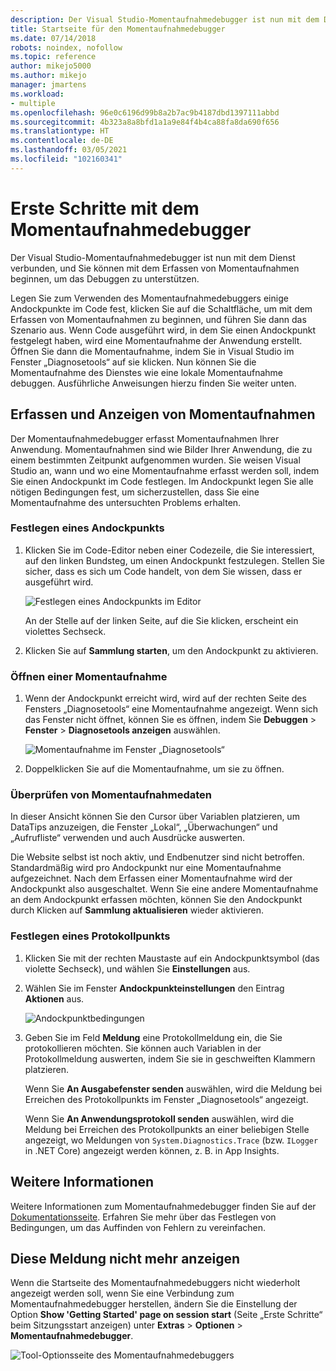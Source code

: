 ```yaml
---
description: Der Visual Studio-Momentaufnahmedebugger ist nun mit dem Dienst verbunden, und Sie können mit dem Erfassen von Momentaufnahmen beginnen, um das Debuggen zu unterstützen.
title: Startseite für den Momentaufnahmedebugger
ms.date: 07/14/2018
robots: noindex, nofollow
ms.topic: reference
author: mikejo5000
ms.author: mikejo
manager: jmartens
ms.workload:
- multiple
ms.openlocfilehash: 96e0c6196d99b8a2b7ac9b4187dbd1397111abbd
ms.sourcegitcommit: 4b323a8a8bfd1a1a9e84f4b4ca88fa8da690f656
ms.translationtype: HT
ms.contentlocale: de-DE
ms.lasthandoff: 03/05/2021
ms.locfileid: "102160341"
---
```

# <a name="getting-started-with-the-snapshot-debugger"></a>Erste Schritte mit dem Momentaufnahmedebugger

Der Visual Studio-Momentaufnahmedebugger ist nun mit dem Dienst verbunden, und Sie können mit dem Erfassen von Momentaufnahmen beginnen, um das Debuggen zu unterstützen.

Legen Sie zum Verwenden des Momentaufnahmedebuggers einige Andockpunkte im Code fest, klicken Sie auf die Schaltfläche, um mit dem Erfassen von Momentaufnahmen zu beginnen, und führen Sie dann das Szenario aus. Wenn Code ausgeführt wird, in dem Sie einen Andockpunkt festgelegt haben, wird eine Momentaufnahme der Anwendung erstellt. Öffnen Sie dann die Momentaufnahme, indem Sie in Visual Studio im Fenster „Diagnosetools“ auf sie klicken. Nun können Sie die Momentaufnahme des Dienstes wie eine lokale Momentaufnahme debuggen. Ausführliche Anweisungen hierzu finden Sie weiter unten.

## <a name="collect-and-view-snapshots"></a>Erfassen und Anzeigen von Momentaufnahmen

Der Momentaufnahmedebugger erfasst Momentaufnahmen Ihrer Anwendung. Momentaufnahmen sind wie Bilder Ihrer Anwendung, die zu einem bestimmten Zeitpunkt aufgenommen wurden. Sie weisen Visual Studio an, wann und wo eine Momentaufnahme erfasst werden soll, indem Sie einen Andockpunkt im Code festlegen. Im Andockpunkt legen Sie alle nötigen Bedingungen fest, um sicherzustellen, dass Sie eine Momentaufnahme des untersuchten Problems erhalten.

### <a name="set-a-snappoint"></a>Festlegen eines Andockpunkts

1. Klicken Sie im Code-Editor neben einer Codezeile, die Sie interessiert, auf den linken Bundsteg, um einen Andockpunkt festzulegen. Stellen Sie sicher, dass es sich um Code handelt, von dem Sie wissen, dass er ausgeführt wird.

    ![Festlegen eines Andockpunkts im Editor](../media/snapshot-startpage-set-snappoint.png)

    An der Stelle auf der linken Seite, auf die Sie klicken, erscheint ein violettes Sechseck.

2. Klicken Sie auf **Sammlung starten**, um den Andockpunkt zu aktivieren.

### <a name="open-a-snapshot"></a>Öffnen einer Momentaufnahme

1. Wenn der Andockpunkt erreicht wird, wird auf der rechten Seite des Fensters „Diagnosetools“ eine Momentaufnahme angezeigt. Wenn sich das Fenster nicht öffnet, können Sie es öffnen, indem Sie **Debuggen** > **Fenster** > **Diagnosetools anzeigen** auswählen.

    ![Momentaufnahme im Fenster „Diagnosetools“](../media/snapshot-startpage-diagsession-window.png)

2. Doppelklicken Sie auf die Momentaufnahme, um sie zu öffnen.

### <a name="inspect-snapshot-data"></a>Überprüfen von Momentaufnahmedaten

In dieser Ansicht können Sie den Cursor über Variablen platzieren, um DataTips anzuzeigen, die Fenster „Lokal“, „Überwachungen“ und „Aufrufliste“ verwenden und auch Ausdrücke auswerten.

Die Website selbst ist noch aktiv, und Endbenutzer sind nicht betroffen. Standardmäßig wird pro Andockpunkt nur eine Momentaufnahme aufgezeichnet. Nach dem Erfassen einer Momentaufnahme wird der Andockpunkt also ausgeschaltet. Wenn Sie eine andere Momentaufnahme an dem Andockpunkt erfassen möchten, können Sie den Andockpunkt durch Klicken auf **Sammlung aktualisieren** wieder aktivieren.

### <a name="set-a-logpoint"></a>Festlegen eines Protokollpunkts

1. Klicken Sie mit der rechten Maustaste auf ein Andockpunktsymbol (das violette Sechseck), und wählen Sie **Einstellungen** aus.

2. Wählen Sie im Fenster **Andockpunkteinstellungen** den Eintrag **Aktionen** aus.

    ![Andockpunktbedingungen](../media/snapshot-startpage-logpoint.png)

3. Geben Sie im Feld **Meldung** eine Protokollmeldung ein, die Sie protokollieren möchten. Sie können auch Variablen in der Protokollmeldung auswerten, indem Sie sie in geschweiften Klammern platzieren.

    Wenn Sie **An Ausgabefenster senden** auswählen, wird die Meldung bei Erreichen des Protokollpunkts im Fenster „Diagnosetools“ angezeigt.

    Wenn Sie **An Anwendungsprotokoll senden** auswählen, wird die Meldung bei Erreichen des Protokollpunkts an einer beliebigen Stelle angezeigt, wo Meldungen von `System.Diagnostics.Trace` (bzw. `ILogger` in .NET Core) angezeigt werden können, z. B. in App Insights.

## <a name="learn-more"></a>Weitere Informationen

Weitere Informationen zum Momentaufnahmedebugger finden Sie auf der [Dokumentationsseite](../debug-live-azure-applications.md). Erfahren Sie mehr über das Festlegen von Bedingungen, um das Auffinden von Fehlern zu vereinfachen.

## <a name="dont-show-me-this-again"></a>Diese Meldung nicht mehr anzeigen

Wenn die Startseite des Momentaufnahmedebuggers nicht wiederholt angezeigt werden soll, wenn Sie eine Verbindung zum Momentaufnahmedebugger herstellen, ändern Sie die Einstellung der Option **Show 'Getting Started' page on session start** (Seite „Erste Schritte“ beim Sitzungsstart anzeigen) unter **Extras** > **Optionen** > **Momentaufnahmedebugger**.

![Tool-Optionsseite des Momentaufnahmedebuggers](../media/snapshot-startpage-tools-options.png)
